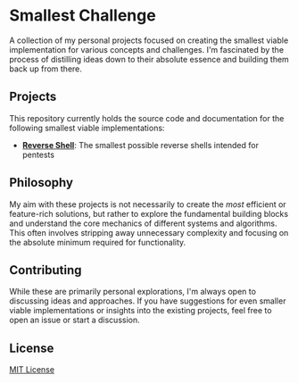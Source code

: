# Smallest Challenge

A collection of my personal projects focused on creating the smallest viable
implementation for various concepts and challenges. I'm fascinated by the
process of distilling ideas down to their absolute essence and building them
back up from there.

## Projects

This repository currently holds the source code and documentation for the
following smallest viable implementations:

* **[Reverse Shell](reverse_shell)**: The smallest possible reverse shells
intended for pentests

## Philosophy

My aim with these projects is not necessarily to create the *most* efficient or
feature-rich solutions, but rather to explore the fundamental building blocks
and understand the core mechanics of different systems and algorithms. This
often involves stripping away unnecessary complexity and focusing on the
absolute minimum required for functionality.

## Contributing

While these are primarily personal explorations, I'm always open to discussing
ideas and approaches. If you have suggestions for even smaller viable
implementations or insights into the existing projects, feel free to open an
issue or start a discussion.

## License

[MIT License](LICENSE)
